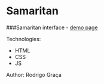Samaritan
=========
###Samaritan interface - [demo page](http://rodrigograca31.github.io/Samaritan/)

Technologies:
* HTML
* CSS
* JS

Author:
Rodrigo Graça

